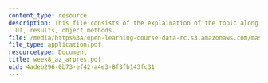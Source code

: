 ```yaml
---
content_type: resource
description: This file consists of the explaination of the topic along with paper
  UI, results, object methods.
file: /media/https%3A/open-learning-course-data-rc.s3.amazonaws.com/mas-961-ambient-intelligence-spring-2005/4adeb2960b73ef42a4e38f3fb143fc31_week8_az_arpres.pdf
file_type: application/pdf
resourcetype: Document
title: week8_az_arpres.pdf
uid: 4adeb296-0b73-ef42-a4e3-8f3fb143fc31
---
```

